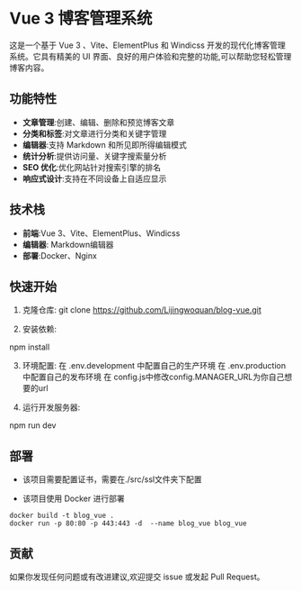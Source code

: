# Vue 3 博客管理系统

这是一个基于 Vue 3 、Vite、ElementPlus 和 Windicss 开发的现代化博客管理系统。它具有精美的 UI 界面、良好的用户体验和完整的功能,可以帮助您轻松管理博客内容。

## 功能特性

- **文章管理**:创建、编辑、删除和预览博客文章
- **分类和标签**:对文章进行分类和关键字管理
- **编辑器**:支持 Markdown 和所见即所得编辑模式
- **统计分析**:提供访问量、关键字搜索量分析
- **SEO 优化**:优化网站针对搜索引擎的排名
- **响应式设计**:支持在不同设备上自适应显示

## 技术栈

- **前端**:Vue 3、Vite、ElementPlus、Windicss
- **编辑器**: Markdown编辑器
- **部署**:Docker、Nginx

## 快速开始

1. 克隆仓库:
git clone https://github.com/Lijingwoquan/blog-vue.git


2. 安装依赖:

npm install

3. 环境配置:
在 .env.development 中配置自己的生产环境
在 .env.production 中配置自己的发布环境
在  config.js中修改config.MANAGER_URL为你自己想要的url

1. 运行开发服务器:

npm run dev



## 部署
- 该项目需要配置证书，需要在./src/ssl文件夹下配置

- 该项目使用 Docker 进行部署
```ssh
docker build -t blog_vue .   
docker run -p 80:80 -p 443:443 -d  --name blog_vue blog_vue    
```

## 贡献

如果你发现任何问题或有改进建议,欢迎提交 issue 或发起 Pull Request。
